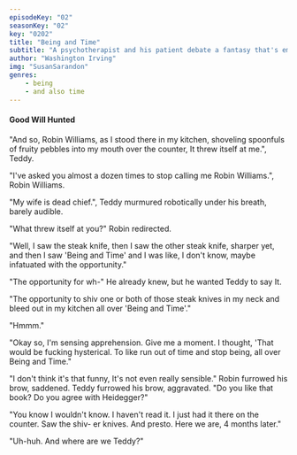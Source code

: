```yaml
---
episodeKey: "02"
seasonKey: "02"
key: "0202"
title: "Being and Time"
subtitle: "A psychotherapist and his patient debate a fantasy that's emerged since the great gag."
author: "Washington Irving"
img: "SusanSarandon"
genres: 
    - being
    - and also time
---
```


#### Good Will Hunted

"And so, Robin Williams, as I stood there in my kitchen, shoveling spoonfuls of fruity pebbles into my mouth over the counter, It threw itself at me.", Teddy.

"I've asked you almost a dozen times to stop calling me Robin Williams.", Robin Williams.

"My wife is dead chief.", Teddy murmured robotically under his breath, barely audible.

"What threw itself at you?" Robin redirected.

"Well, I saw the steak knife, then I saw the other steak knife, sharper yet, and then I saw 'Being and Time' and I was like, I don't know, maybe infatuated with the opportunity."

"The opportunity for wh-" He already knew, but he wanted Teddy to say It.

"The opportunity to shiv one or both of those steak knives in my neck and bleed out in my kitchen all over 'Being and Time'."

"Hmmm."

"Okay so, I'm sensing apprehension. Give me a moment. I thought, 'That would be fucking hysterical. To like run out of time and stop being, all over Being and Time." 

"I don't think it's that funny, It's not even really sensible." Robin furrowed his brow, saddened. Teddy furrowed his brow, aggravated. "Do you like that book? Do you agree with Heidegger?"

"You know I wouldn't know. I haven't read it. I just had it there on the counter. Saw the shiv- er knives. And presto. Here we are, 4 months later." 

"Uh-huh. And where are we Teddy?"